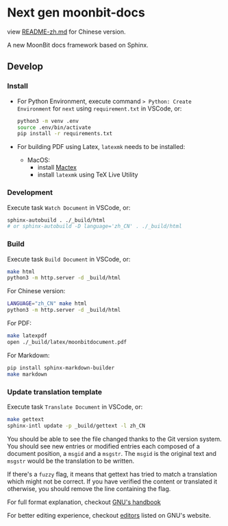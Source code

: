 # Next gen moonbit-docs

view [README-zh.md](./README-zh.md) for Chinese version.

A new MoonBit docs framework based on Sphinx.

## Develop

### Install

- For Python Environment, execute command `> Python: Create Environment` for `next` using `requirement.txt` in VSCode, or:

  ```bash
  python3 -m venv .env
  source .env/bin/activate
  pip install -r requirements.txt
  ```

- For building PDF using Latex, `latexmk` needs to be installed:
  - MacOS:
    - install [Mactex](https://www.tug.org/mactex/)
    - install `latexmk` using TeX Live Utility

### Development

Execute task `Watch Document` in VSCode, or:

```bash
sphinx-autobuild . ./_build/html
# or sphinx-autobuild -D language='zh_CN' . ./_build/html
```

### Build

Execute task `Build Document` in VSCode, or:

```bash
make html
python3 -m http.server -d _build/html
```

For Chinese version:

```bash
LANGUAGE="zh_CN" make html
python3 -m http.server -d _build/html
```

For PDF:

```bash
make latexpdf
open ./_build/latex/moonbitdocument.pdf
```

For Markdown:

```bash
pip install sphinx-markdown-builder
make markdown
```

### Update translation template

Execute task `Translate Document` in VSCode, or:

```bash
make gettext
sphinx-intl update -p _build/gettext -l zh_CN
```

You should be able to see the file changed thanks to the Git version system.
You should see new entries or modified entries each composed of a document position, a `msgid` and a `msgstr`.
The `msgid` is the original text and `msgstr` would be the translation to be written.

If there's a `fuzzy` flag, it means that gettext has tried to match a translation which might not be correct.
If you have verified the content or translated it otherwise, you should remove the line containing the flag.

For full format explanation, checkout [GNU's handbook](https://www.gnu.org/software/gettext/manual/html_node/PO-Files.html)

For better editing experience, checkout [editors](https://www.gnu.org/software/gettext/manual/html_node/Editing.html) listed on GNU's website.